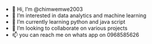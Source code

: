 - 👋 Hi, I’m @chimwemwe2003
- 👀 I’m interested in data analytics and machine learning
- 🌱 I’m currently learning python and java script
- 💞️ I’m looking to collaborate on various projects
- 📫 you can reach me on whats app on 0968585626

<!---#
